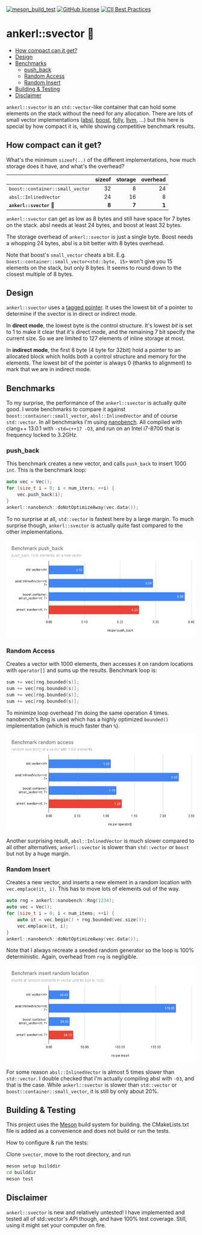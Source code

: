 <a id="top"></a>

[![meson_build_test](https://github.com/martinus/svector/actions/workflows/main.yml/badge.svg)](https://github.com/martinus/svector/actions)
[![GitHub license](https://img.shields.io/badge/license-MIT-blue.svg)](https://raw.githubusercontent.com/martinus/svector/main/LICENSE)
[![CII Best Practices](https://bestpractices.coreinfrastructure.org/projects/6091/badge)](https://bestpractices.coreinfrastructure.org/projects/6091)

# ankerl::svector 🚚 <!-- omit in toc -->

- [How compact can it get?](#how-compact-can-it-get)
- [Design](#design)
- [Benchmarks](#benchmarks)
  - [push\_back](#push_back)
  - [Random Access](#random-access)
  - [Random Insert](#random-insert)
- [Building \& Testing](#building--testing)
- [Disclaimer](#disclaimer)

`ankerl::svector` is an `std::vector`-like container that can hold some elements on the stack without the need for any allocation.
There are lots of small vector implementations ([absl](https://github.com/abseil/abseil-cpp/blob/master/absl/container/inlined_vector.h), [boost](https://www.boost.org/doc/libs/1_79_0/doc/html/boost/container/small_vector.html), [folly](https://github.com/facebook/folly/blob/main/folly/docs/small_vector.md), [llvm](https://llvm.org/doxygen/classllvm_1_1SmallVector.html), ...) but this here is special by how compact it is, while showing competitive benchmark results.

## How compact can it get?

What's the minimum `sizeof(..)` of the different implementations, how much storage does it have, and what's the overhead?

|                                  |  sizeof | storage | overhead |
|----------------------------------|--------:|--------:|---------:|
| `boost::container::small_vector` |    32   |     8   |     24   |
| `absl::InlinedVector`            |    24   |    16   |      8   |
| **`ankerl::svector`** 🚚         |  **8**  |   **7** |    **1** |

`ankerl::svector` can get as low as 8 bytes and still have space for 7 bytes on the stack. absl needs at least 24 bytes, and boost at least 32 bytes.

The storage overhead of `ankerl::svector` is just a single byte. Boost needs a whopping 24 bytes, absl is a bit better with 8 bytes overhead.

Note that boost's `small_vector` cheats a bit. E.g. `boost::container::small_vector<std::byte, 15>` won't give you 15 elements on the stack, but only 8 bytes. It seems to round down to the closest multiple of 8 bytes.

## Design

`ankerl::svector` uses a [tagged pointer](https://en.wikipedia.org/wiki/Tagged_pointer). It uses the lowest bit of a pointer to determine if the svector is in direct or indirect mode.

In **direct mode**, the lowest byte is the control structure. It's lowest *bit* is set to 1 to make it clear that it's direct mode, and the remaining 7 bit specify the current size. So we are limited to 127 elements of inline storage at most.

In **indirect mode**, the first 8 byte (4 byte for 32bit) hold a pointer to an allocated block which holds both a control structure and memory for the elements. The lowest bit of the pointer is always 0 (thanks to alignment) to mark that we are in indirect mode.

## Benchmarks

To my surprise, the performance of the `ankerl::svector` is actually quite good. I wrote benchmarks to compare it against 
`boost::container::small_vector`, `absl::InlinedVector` and of course `std::vector`. In all benchmarks I'm using [nanobench](https://github.com/martinus/nanobench). All compiled with clang++ 13.0.1 with `-std=c++17 -O3`, and run on an Intel i7-8700 that is frequency locked to 3.2GHz.

### push_back

This benchmark creates a new vector, and calls `push_back` to insert 1000 `int`. This is the benchmark loop:

```cpp
auto vec = Vec();
for (size_t i = 0; i < num_iters; ++i) {
    vec.push_back(i);
}
ankerl::nanobench::doNotOptimizeAway(vec.data());
```

To no surprise at all, `std::vector` is fastest here by a large margin. To much surprise though, `ankerl::svector` is actually quite fast compared to the other implementations.

![benchmark push_back](doc/bench_push_back.png)


### Random Access

Creates a vector with 1000 elements, then accesses it on random locations with `operator[]` and sums up the results. Benchmark loop is:

```cpp
sum += vec[rng.bounded(s)];
sum += vec[rng.bounded(s)];
sum += vec[rng.bounded(s)];
sum += vec[rng.bounded(s)];
```

To minimize loop overhead I'm doing the same operation 4 times. nanobench's Rng is used which has a highly optimized `bounded()` implementation (which is much faster than `%`).

![benchmark operator[]](doc/bench_randomaccess.png)

Another surprising result, `absl::InlinedVector` is much slower compared to all other alternatives, `ankerl::svector` is slower than `std::vector` or `boost` but not by a huge margin.

### Random Insert

Creates a new vector, and inserts a new element in a random location with `vec.emplace(it, i)`. This has to move lots of elements out of the way.

```cpp
auto rng = ankerl::nanobench::Rng(1234);
auto vec = Vec();
for (size_t i = 0; i < num_items; ++i) {
    auto it = vec.begin() + rng.bounded(vec.size());
    vec.emplace(it, i);
}
ankerl::nanobench::doNotOptimizeAway(vec.data());
```

Note that I always recreate a seeded random generator so the loop is 100% deterministic. Again, overhead from `rng` is negligible. 

![benchmark random insert](doc/bench_random_insert.png)

For some reason `absl::InlinedVector` is almost 5 times slower than `std::vector`. I double checked that I'm actually compiling absl with `-O3`, and that is the case. While `ankerl::svector` is slower than `std::vector` or `boost::container::small_vector`, it is still by only about 20%.

## Building & Testing

This project uses the [Meson](https://mesonbuild.com/) build system for building. the CMakeLists.txt file is added as a convenience and does not build or run the tests.

How to configure & run the tests:

Clone  `svector`, move to the root directory, and run

```sh
meson setup builddir
cd builddir
meson test
```

## Disclaimer

`ankerl::svector` is new and relatively untested! I have implemented and tested all of std::vector's API though, and have 100% test coverage. Still, using it might set your computer on fire.
